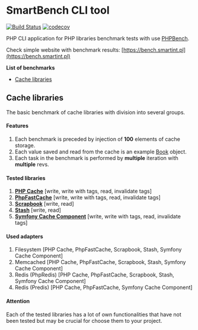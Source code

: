 # SmartBench CLI tool
[![Build Status](https://travis-ci.com/pawel-brzezinski/smart-bench-cli.svg?branch=master)](https://travis-ci.com/pawel-brzezinski/smart-bench-cli) [![codecov](https://codecov.io/gh/pawel-brzezinski/smart-bench-cli/branch/master/graph/badge.svg)](https://codecov.io/gh/pawel-brzezinski/smart-bench-cli)

PHP CLI application for PHP libraries benchmark tests with use [PHPBench](https://phpbench.readthedocs.io).

Check simple website with benchmark results: [https://bench.smartint.pl](https://bench.smartint.pl)

**List of benchmarks**
* [Cache libraries](#cache-libraries)

## Cache libraries
The basic benchmark of cache libraries with division into several groups.

#### Features
1. Each benchmark is preceded by injection of **100** elements of cache storage.
2. Each value saved and read from the cache is an example [Book](src/Model/Book.php) object.
3. Each task in the benchmark is performed by **multiple** iteration with **multiple** revs.

#### Tested libraries
1. **[PHP Cache](https://www.php-cache.com/)** [write, write with tags, read, invalidate tags]
2. **[PhpFastCache](https://www.phpfastcache.com/)** [write, write with tags, read, invalidate tags]
3. **[Scrapbook](https://www.scrapbook.cash/)** [write, read]
4. **[Stash](https://www.stashphp.com/)** [write, read]
5. **[Symfony Cache Component](https://github.com/symfony/cache)** [write, write with tags, read, invalidate tags]

#### Used adapters
1. Filesystem [PHP Cache, PhpFastCache, Scrapbook, Stash, Symfony Cache Component]
2. Memcached [PHP Cache, PhpFastCache, Scrapbook, Stash, Symfony Cache Component]
3. Redis (PhpRedis) [PHP Cache, PhpFastCache, Scrapbook, Stash, Symfony Cache Component]
4. Redis (Predis) [PHP Cache, PhpFastCache, Symfony Cache Component]

#### Attention
Each of the tested libraries has a lot of own functionalities that have not been tested but may be crucial for choose them to your project.
